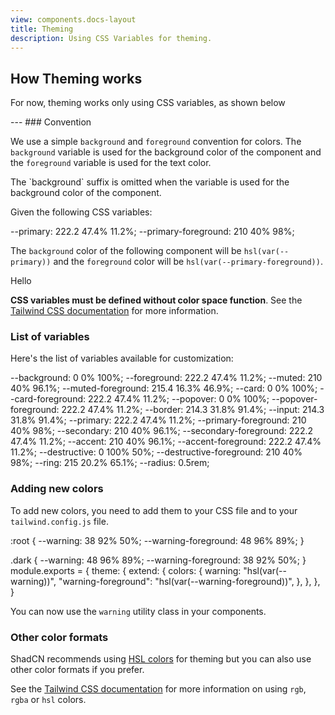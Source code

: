 ```yaml
---
view: components.docs-layout
title: Theming
description: Using CSS Variables for theming.
---
```

## How Theming works
For now, theming works only using CSS variables, as shown below
<x-code-block-wrapper language="html">
<div class="bg-background text-foreground"></div>
</x-code-block-wrapper>
---
### Convention

We use a simple `background` and `foreground` convention for colors. The `background` variable is used for the background color of the component and the `foreground` variable is used for the text color.

<x-callout>
The `background` suffix is omitted when the variable is used for the background color of the component.
</x-callout>

Given the following CSS variables:

<x-code-block-wrapper title="app.css" language="css">
--primary: 222.2 47.4% 11.2%;
--primary-foreground: 210 40% 98%;
</x-code-block-wrapper>

The `background` color of the following component will be `hsl(var(--primary))` and the `foreground` color will be `hsl(var(--primary-foreground))`.

<x-code-block-wrapper title="" language="html">
<div class="bg-primary text-primary-foreground">Hello</div>
</x-code-block-wrapper>

<x-callout>

**CSS variables must be defined without color space function**. See the [Tailwind CSS documentation](https://tailwindcss.com/docs/customizing-colors#using-css-variables) for more information.

</x-callout>

### List of variables

Here's the list of variables available for customization:

<Steps>

<x-code-block-wrapper title="Default background color of <body/>...etc" language="css">
--background: 0 0% 100%;
--foreground: 222.2 47.4% 11.2%;
</x-code-block-wrapper>

<x-code-block-wrapper title="Muted backgrounds such as in switch" language="css">
--muted: 210 40% 96.1%;
--muted-foreground: 215.4 16.3% 46.9%;
</x-code-block-wrapper>

<x-code-block-wrapper title="Background color for the card component" language="css">
--card: 0 0% 100%;
--card-foreground: 222.2 47.4% 11.2%;
</x-code-block-wrapper>

<x-code-block-wrapper title="Background color for popovers such as dropdown menu and popover" language="css">
--popover: 0 0% 100%;
--popover-foreground: 222.2 47.4% 11.2%;
</x-code-block-wrapper>

<x-code-block-wrapper title="Default border color" language="css">
--border: 214.3 31.8% 91.4%;
</x-code-block-wrapper>

<x-code-block-wrapper title="Border color for inputs such as input, select, textarea" language="css">
--input: 214.3 31.8% 91.4%;
</x-code-block-wrapper>

<x-code-block-wrapper title="Primary colors for button" language="css">
--primary: 222.2 47.4% 11.2%;
--primary-foreground: 210 40% 98%;
</x-code-block-wrapper>

<x-code-block-wrapper title="Secondary colors for button" language="css">
--secondary: 210 40% 96.1%;
--secondary-foreground: 222.2 47.4% 11.2%;
</x-code-block-wrapper>

<x-code-block-wrapper title="Used for accents such as hover effects on dropdown menu items, select item...etc" language="css">
--accent: 210 40% 96.1%;
--accent-foreground: 222.2 47.4% 11.2%;
</x-code-block-wrapper>

<x-code-block-wrapper title="Used for destructive actions such as destructive buttons" language="css">
--destructive: 0 100% 50%;
--destructive-foreground: 210 40% 98%;
</x-code-block-wrapper>

<x-code-block-wrapper title="Used for focus ring" language="css">
--ring: 215 20.2% 65.1%;
</x-code-block-wrapper>

<x-code-block-wrapper title="Border radius for card, input and buttons" language="css">
--radius: 0.5rem;
</x-code-block-wrapper>

</Steps>

### Adding new colors

To add new colors, you need to add them to your CSS file and to your `tailwind.config.js` file.

<x-code-block-wrapper title="app.css" language="css">
:root {
  --warning: 38 92% 50%;
  --warning-foreground: 48 96% 89%;
}

.dark {
  --warning: 48 96% 89%;
  --warning-foreground: 38 92% 50%;
}
</x-code-block-wrapper>
<x-code-block-wrapper title="tailwind.config.js" language="js{5-6}">
module.exports = {
  theme: {
    extend: {
      colors: {
        warning: "hsl(var(--warning))",
        "warning-foreground": "hsl(var(--warning-foreground))",
      },
    },
  },
}
</x-code-block-wrapper>


You can now use the `warning` utility class in your components.

<x-code-block-wrapper title="app.blade.php" language="tsx /bg-warning/ /text-warning-foreground/
">
<div class="bg-warning text-warning-foreground"></div>
</x-code-block-wrapper>

### Other color formats

ShadCN recommends using [HSL colors](https://www.smashingmagazine.com/2021/07/hsl-colors-css/) for theming but you can also use other color formats if you prefer.

See the [Tailwind CSS documentation](https://tailwindcss.com/docs/customizing-colors#using-css-variables) for more information on using `rgb`, `rgba` or `hsl` colors.
